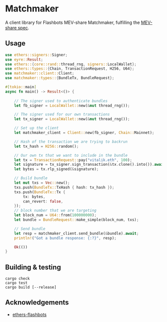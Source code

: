 # Matchmaker

A client library for Flashbots MEV-share Matchmaker, fulfilling the [MEV-share spec](https://github.com/flashbots/mev-share).

## Usage

```rs
use ethers::signers::Signer;
use eyre::Result;
use ethers::{core::rand::thread_rng, signers::LocalWallet};
use ethers::types::{Chain, TransactionRequest, H256, U64};
use matchmaker::client::Client;
use matchmaker::types::{BundleTx, BundleRequest};

#[tokio::main]
async fn main() -> Result<()> {
    
    // The signer used to authenticate bundles
    let fb_signer = LocalWallet::new(&mut thread_rng());

    // The signer used for our own transactions
    let tx_signer = LocalWallet::new(&mut thread_rng());

    // Set up the client
    let matchmaker_client = Client::new(fb_signer, Chain::Mainnet);

    // Hash of the transaction we are trying to backrun
    let tx_hash = H256::random();

    // Our own tx that we want to include in the bundle
    let tx = TransactionRequest::pay("vitalik.eth", 100);
    let signature = tx_signer.sign_transaction(&tx.clone().into()).await.unwrap();
    let bytes = tx.rlp_signed(&signature);

    // Build bundle
    let mut txs = Vec::new();
    txs.push(BundleTx::TxHash { hash: tx_hash });
    txs.push(BundleTx::Tx {
        tx: bytes,
        can_revert: false,
    });
    // block number that we are targeting
    let block_num = U64::from(100000000);
    let bundle = BundleRequest::make_simple(block_num, txs);

    // Send bundle
    let resp = matchmaker_client.send_bundle(&bundle).await;
    println!("Got a bundle response: {:?}", resp);

    Ok(())
}
```


## Building & testing

```
cargo check
cargo test
cargo build [--release]
```

## Acknowledgements 
- [ethers-flashbots](https://github.com/onbjerg/ethers-flashbots)